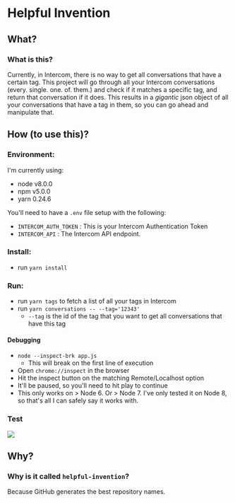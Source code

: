 # Helpful Invention

## What?
### What is this?
Currently, in Intercom, there is no way to get all conversations that have a certain tag. This project will go through all your Intercom conversations (every. single. one. of. them.) and check if it matches a specific tag, and return that conversation if it does. This results in a _gigantic_ json object of all your conversations that have a tag in them, so you can go ahead and manipulate that.

## How (to use this)? 
### Environment:
I'm currently using:

 - node v8.0.0
 - npm v5.0.0
 - yarn 0.24.6

You'll need to have a `.env` file setup with the following:

 - `INTERCOM_AUTH_TOKEN` : This is your Intercom Authentication Token 
 - `INTERCOM_API` : The Intercom API endpoint.

### Install:
 - run `yarn install`

### Run:
 - run `yarn tags` to fetch a list of all your tags in Intercom
 - run `yarn conversations -- --tag='12343'`
   - `--tag` is the id of the tag that you want to get all conversations that have this tag

#### Debugging
 - `node --inspect-brk app.js` 
   - This will break on the first line of execution
 - Open `chrome://inspect` in the browser
 - Hit the inspect button on the matching Remote/Localhost option
 - It'll be paused, so you'll need to hit play to continue
 - This only works on > Node 6. Or > Node 7. I've only tested it on Node 8, so that's all I can safely say it works with.
 
### Test
![](https://i.imgur.com/LBM55wY.gif)

## Why?
### Why is it called `helpful-invention`?
Because GitHub generates the best repository names.



